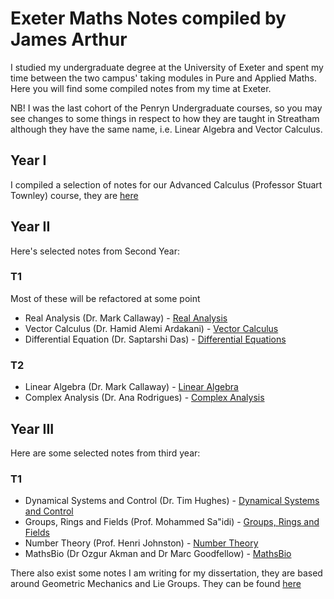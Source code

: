 # Exeter Maths Notes compiled by James Arthur

I studied my undergraduate degree at the University of Exeter and spent my time
between the two campus' taking modules in Pure and Applied Maths. Here you will
find some compiled notes from my time at Exeter.

NB! I was the last cohort of the Penryn Undergraduate courses, so you may see
changes to some things in respect to how they are taught in Streatham although
they have the same name, i.e. Linear Algebra and Vector Calculus.

## Year I
I compiled a selection of notes for our Advanced Calculus (Professor Stuart Townley) course, they are
[here](https://github.com/jamesa9283/ExeterMathsNotes/blob/main/Y1/ECM1905-AdCalc/0CompletedAdCalcNotes.pdf)

## Year II
Here's selected notes from Second Year:

### T1
Most of these will be refactored at some point
* Real Analysis (Dr. Mark Callaway) - [Real Analysis](https://github.com/jamesa9283/ExeterMathsNotes/blob/main/Y2/MTH2008-RealAnal/RAnal/RAnal.pdf)
* Vector Calculus (Dr. Hamid Alemi Ardakani) - [Vector Calculus](https://github.com/jamesa9283/ExeterMathsNotes/blob/main/Y2/ECM2908-VecCalc/CompleteNotes/VecCalc.pdf)
* Differential Equation (Dr. Saptarshi Das) - [Differential Equations](https://github.com/jamesa9283/ExeterMathsNotes/tree/main/Y2/ECM2903-DEs)

### T2
* Linear Algebra (Dr. Mark Callaway) - [Linear Algebra](https://github.com/jamesa9283/ExeterMathsNotes/blob/main/Y2/ECM2902-LinearAlg/notes.pdf)
* Complex Analysis (Dr. Ana Rodrigues) - [Complex Analysis](https://github.com/jamesa9283/ExeterMathsNotes/blob/main/Y2/MTH2009-CompAnal/notes.pdf)

## Year III
Here are some selected notes from third year:

### T1
* Dynamical Systems and Control (Dr. Tim Hughes) - [Dynamical Systems and Control](https://github.com/jamesa9283/ExeterMathsNotes/blob/main/Y3/ECM3907-DSaC/notes.pdf)
* Groups, Rings and Fields (Prof. Mohammed Sa\"idi) - [Groups, Rings and Fields](https://github.com/jamesa9283/ExeterMathsNotes/blob/main/Y3/MTH2010-GRF/notes.pdf)
* Number Theory (Prof. Henri Johnston) - [Number Theory](https://github.com/jamesa9283/ExeterMathsNotes/blob/main/Y3/MTH3004-NumberTheory/notes.pdf)
* MathsBio (Dr Ozgur Akman and Dr Marc Goodfellow) - [MathsBio](https://github.com/jamesa9283/ExeterMathsNotes/blob/main/Y3/MTH3006-MathsBio/notes.pdf)

There also exist some notes I am writing for my dissertation, they are based around Geometric Mechanics and Lie Groups. They can be found [here](https://github.com/jamesa9283/ExeterMathsNotes/blob/main/Y3/Dissertation/notes.pdf)
